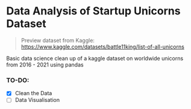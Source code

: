 # Data Analysis of Startup Unicorns Dataset

> Preview dataset from Kaggle: https://www.kaggle.com/datasets/battle11king/list-of-all-unicorns

Basic data science clean up of a kaggle dataset on worldwide unicorns from 2016 - 2021 using pandas

### TO-DO:

- [x] Clean the Data
- [ ] Data Visualisation
